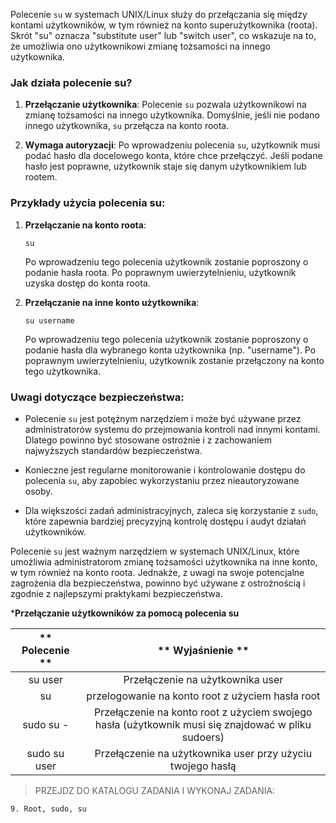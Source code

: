 Polecenie `su` w systemach UNIX/Linux służy do przełączania się między kontami użytkowników, w tym również na konto superużytkownika (roota). Skrót "su" oznacza "substitute user" lub "switch user", co wskazuje na to, że umożliwia ono użytkownikowi zmianę tożsamości na innego użytkownika.

### Jak działa polecenie su?

1. **Przełączanie użytkownika**: Polecenie `su` pozwala użytkownikowi na zmianę tożsamości na innego użytkownika. Domyślnie, jeśli nie podano innego użytkownika, `su` przełącza na konto roota.

2. **Wymaga autoryzacji**: Po wprowadzeniu polecenia `su`, użytkownik musi podać hasło dla docelowego konta, które chce przełączyć. Jeśli podane hasło jest poprawne, użytkownik staje się danym użytkownikiem lub rootem.

### Przykłady użycia polecenia su:

1. **Przełączanie na konto roota**:
   ```
   su
   ```
   Po wprowadzeniu tego polecenia użytkownik zostanie poproszony o podanie hasła roota. Po poprawnym uwierzytelnieniu, użytkownik uzyska dostęp do konta roota.

2. **Przełączanie na inne konto użytkownika**:
   ```
   su username
   ```
   Po wprowadzeniu tego polecenia użytkownik zostanie poproszony o podanie hasła dla wybranego konta użytkownika (np. "username"). Po poprawnym uwierzytelnieniu, użytkownik zostanie przełączony na konto tego użytkownika.

### Uwagi dotyczące bezpieczeństwa:

- Polecenie `su` jest potężnym narzędziem i może być używane przez administratorów systemu do przejmowania kontroli nad innymi kontami. Dlatego powinno być stosowane ostrożnie i z zachowaniem najwyższych standardów bezpieczeństwa.

- Konieczne jest regularne monitorowanie i kontrolowanie dostępu do polecenia `su`, aby zapobiec wykorzystaniu przez nieautoryzowane osoby.

- Dla większości zadań administracyjnych, zaleca się korzystanie z `sudo`, które zapewnia bardziej precyzyjną kontrolę dostępu i audyt działań użytkowników.

Polecenie `su` jest ważnym narzędziem w systemach UNIX/Linux, które umożliwia administratorom zmianę tożsamości użytkownika na inne konto, w tym również na konto roota. Jednakże, z uwagi na swoje potencjalne zagrożenia dla bezpieczeństwa, powinno być używane z ostrożnością i zgodnie z najlepszymi praktykami bezpieczeństwa.

***Przełączanie użytkowników za pomocą polecenia su**

| ** 						  							  								 Polecenie  							 						 					** |                  ** 						  							  								 Wyjaśnienie  							 						 					**                  |
| :------------------------------------------------------------: | :------------------------------------------------------------------------------------------------: |
|                            su user                             |                                  Przełączenie na użytkownika user                                  |
|                               su                               |                          przelogowanie na konto root z użyciem hasła root                          |
|                           sudo su -                            | Przełączenie na konto root z użyciem swojego hasła (użytkownik musi się znajdować w pliku sudoers) |
|                          sudo su user                          |                     Przełączenie na użytkownika user przy użyciu twojego hasłą                     |

>PRZEJDZ DO KATALOGU ZADANIA I WYKONAJ ZADANIA:

```
9. Root, sudo, su
```